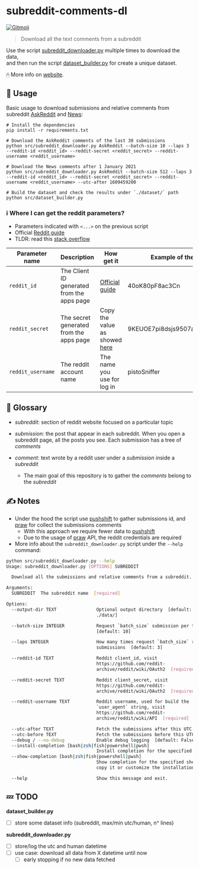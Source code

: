 # subreddit-comments-dl

<a href="https://gitmoji.carloscuesta.me">
  <img src="https://img.shields.io/badge/gitmoji-%20😜%20😍-FFDD67.svg?style=flat-square" alt="Gitmoji">
</a>

> Download all the text comments from a subreddit


Use the
script [subreddit_downloader.py](https://github.com/pistocop/reddit-downloader/blob/main/src/subreddit_downloader.py)
multiple times to download the data, <br>
and then run the
script [dataset_builder.py](https://github.com/pistocop/reddit-downloader/blob/main/src/dataset_builder.py) for create a
unique dataset.

🖱 More info on [website](https://www.pistocop.dev/posts/subreddit_downloader/).

## :rocket: Usage

Basic usage to download submissions and relative comments from
subreddit [AskReddit](https://www.reddit.com/r/AskReddit/) and [News](https://www.reddit.com/r/news/):

```shell
# Install the dependencies
pip install -r requirements.txt

# Download the AskReddit comments of the last 30 submissions
python src/subreddit_downloader.py AskReddit --batch-size 10 --laps 3 --reddit-id <reddit_id> --reddit-secret <reddit_secret> --reddit-username <reddit_username>

# Download the News comments after 1 January 2021
python src/subreddit_downloader.py AskReddit --batch-size 512 --laps 3 --reddit-id <reddit_id> --reddit-secret <reddit_secret> --reddit-username <reddit_username> --utc-after 1609459200

# Build the dataset and check the results under `./dataset/` path
python src/dataset_builder.py 
```

### :information_source: Where I can get the reddit parameters?

- Parameters indicated with `<...>` on the previous script
- Official [Reddit guide](https://github.com/reddit-archive/reddit/wiki/OAuth2)
- TLDR: read this [stack overflow](https://stackoverflow.com/a/42304034)

| Parameter name | Description | How get it| Example of the value |
| --- | --- | --- | --- |
| `reddit_id` | The Client ID generated from the apps page | [Official guide](https://github.com/reddit-archive/reddit/wiki/OAuth2#authorization-implicit-grant-flow) | 40oK80pF8ac3Cn |
| `reddit_secret` | The secret generated from the apps page | Copy the value as showed [here](https://github.com/reddit-archive/reddit/wiki/OAuth2#getting-started) | 9KEUOE7pi8dsjs9507asdeurowGCcg|
| `reddit_username` | The reddit account name| The name you use for log in | pistoSniffer |

## :book: Glossary

- _subreddit_: section of reddit website focused on a particular topic

- _submission_: the post that appear in each subreddit. When you open a subreddit page, all the posts you see. Each
  submission has a tree of _comments_

- _comment_: text wrote by a reddit user under a _submission_ inside a _subreddit_
    - The main goal of this repository is to gather the _comments_ belong to the _subreddit_

## :writing_hand: Notes

- Under the hood the script use [pushshift](https://pushshift.io/api-parameters/) to gather submissions id,
  and [praw](https://praw.readthedocs.io/en/latest/)
  for collect the submissions comments
    - With this approach we require fewer data to [pushshift](https://pushshift.io/api-parameters/)
    - Due to the usage of [praw](https://praw.readthedocs.io/en/latest/) API, the reddit credentials are required
- More info about the `subreddit_downloader.py` script under the `--help` command:

```bash
python src/subreddit_downloader.py --help
Usage: subreddit_downloader.py [OPTIONS] SUBREDDIT

  Download all the submissions and relative comments from a subreddit.

Arguments:
  SUBREDDIT  The subreddit name  [required]

Options:
  --output-dir TEXT               Optional output directory  [default:
                                  ./data/]

  --batch-size INTEGER            Request `batch_size` submission per time
                                  [default: 10]

  --laps INTEGER                  How many times request `batch_size` reddit
                                  submissions  [default: 3]

  --reddit-id TEXT                Reddit client_id, visit
                                  https://github.com/reddit-
                                  archive/reddit/wiki/OAuth2  [required]

  --reddit-secret TEXT            Reddit client_secret, visit
                                  https://github.com/reddit-
                                  archive/reddit/wiki/OAuth2  [required]

  --reddit-username TEXT          Reddit username, used for build the
                                  `user_agent` string, visit
                                  https://github.com/reddit-
                                  archive/reddit/wiki/API  [required]

  --utc-after TEXT                Fetch the submissions after this UTC date
  --utc-before TEXT               Fetch the submissions before this UTC date
  --debug / --no-debug            Enable debug logging  [default: False]
  --install-completion [bash|zsh|fish|powershell|pwsh]
                                  Install completion for the specified shell.
  --show-completion [bash|zsh|fish|powershell|pwsh]
                                  Show completion for the specified shell, to
                                  copy it or customize the installation.

  --help                          Show this message and exit.
```

## :zzz: TODO

**dataset_builder.py**

- [ ] store some dataset info (subreddit, max/min utc/human, n^ lines)

**subreddit_downloader.py**

- [ ] store/log the utc and human datetime
- [ ] use case: download all data from X datetime until now
    - [ ] early stopping if no new data fetched
